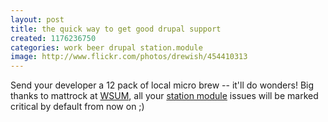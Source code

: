 ```yaml
---
layout: post
title: the quick way to get good drupal support
created: 1176236750
categories: work beer drupal station.module
image: http://www.flickr.com/photos/drewish/454410313
---
```

Send your developer a 12 pack of local micro brew -- it'll do wonders! Big
thanks to mattrock at [WSUM](http://wsum.net), all your
[station module](http://drupal.org/project/station) issues will be marked
critical by default from now on ;)
